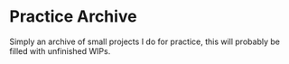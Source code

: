 # Practice Archive
Simply an archive of small projects I do for practice, this will probably be filled with unfinished WIPs.